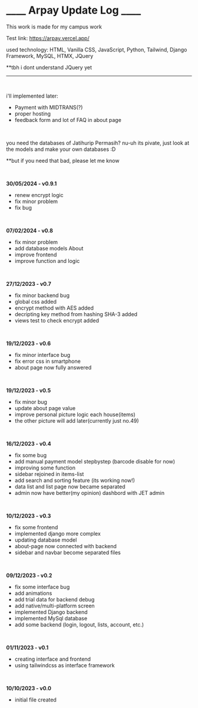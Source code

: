 <h1>____ Arpay Update Log ____</h1>

This work is made for my campus work

Test link: https://arpay.vercel.app/

used technology: HTML, Vanilla CSS, JavaScript, Python, Tailwind, Django Framework, MySQL, HTMX, JQuery

**tbh i dont understand JQuery yet
<hr>
<br>

i'll implemented later:
- Payment with MIDTRANS(?)
- proper hosting
- feedback form and lot of FAQ in about page

<br>

you need the databases of Jatihurip Permasih? nu-uh its pivate, just look at the models and make your own databases :D

**but if you need that bad, please let me know

<br>

<b>30/05/2024    - v0.9.1</b>
- renew encrypt logic
- fix minor problem
- fix bug
<br>

<b>07/02/2024    - v0.8</b>
- fix minor problem
- add database models About
- improve frontend
- improve function and logic
<br>

<b>27/12/2023    - v0.7</b>
- fix minor backend bug
- global css added
- encrypt method with AES added
- decripting key method from hashing SHA-3 added
- views test to check encrypt added
<br>

<b>19/12/2023    - v0.6</b>
- fix minor interface bug
- fix error css in smartphone
- about page now fully answered
<br>

<b>19/12/2023    - v0.5</b>
- fix minor bug
- update about page value
- improve personal picture logic each house(items)
- the other picture will add later(currently just no.49)
<br>

<b>16/12/2023    - v0.4</b>
- fix some bug
- add manual payment model stepbystep (barcode disable for now)
- improving some function
- sidebar rejoined in items-list
- add search and sorting feature (its working now!)
- data list and list page now became separated
- admin now have better(my opinion) dashbord with JET admin
<br>

<b>10/12/2023    - v0.3</b>
- fix some frontend
- implemented django more complex
- updating database model
- about-page now connected with backend
- sidebar and navbar become separated files
<br>

<b>09/12/2023    - v0.2</b>
- fix some interface bug
- add animations
- add trial data for backend debug
- add native/multi-platform screen
- implemented Django backend
- implemented MySql database
- add some backend (login, logout, lists, account, etc.)
<br>

<b>01/11/2023    - v0.1</b> 
- creating interface and frontend
- using tailwindcss as interface framework
<br>

<b>10/10/2023    - v0.0</b>
- initial file created
